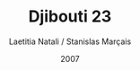 ---
title: "Djibouti 23"
subtitle: ""
author: "Laetitia Natali / Stanislas Marçais"
date: "2007"
type: "Photographie"
size: ""
serie: "Tour du monde du café / Djibouti"
id: ""
misc: ""
client: ""
slug: "/path"
---